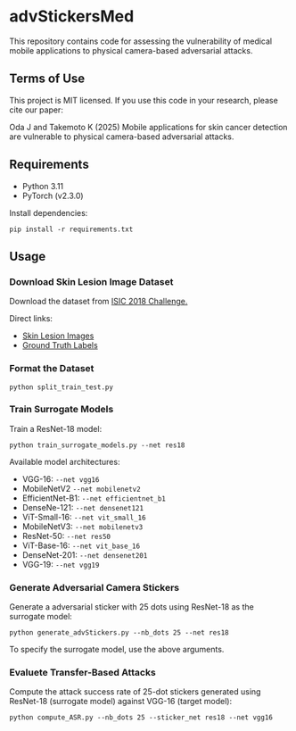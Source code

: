 # advStickersMed
This repository contains code for assessing the vulnerability of medical mobile applications to physical camera-based adversarial attacks.

## Terms of Use
This project is MIT licensed. If you use this code in your research, please cite our paper:

Oda J and Takemoto K (2025) Mobile applications for skin cancer detection are vulnerable to physical camera-based adversarial attacks.

## Requirements

* Python 3.11
* PyTorch (v2.3.0)

Install dependencies:
```
pip install -r requirements.txt
```

## Usage
### Download Skin Lesion Image Dataset
Download the dataset from [ISIC 2018 Challenge.](https://challenge.isic-archive.com/data/#2018)

Direct links:
* [Skin Lesion Images](https://isic-challenge-data.s3.amazonaws.com/2018/ISIC2018_Task3_Training_Input.zip)
* [Ground Truth Labels](https://isic-challenge-data.s3.amazonaws.com/2018/ISIC2018_Task3_Training_GroundTruth.zip)

### Format the Dataset
```
python split_train_test.py
```

### Train Surrogate Models
Train a ResNet-18 model:
```
python train_surrogate_models.py --net res18
```

Available model architectures:

* VGG-16: ``--net vgg16``
* MobileNetV2 ``--net mobilenetv2``
* EfficientNet-B1: ``--net efficientnet_b1``
* DenseNe-121: ``--net densenet121``
* ViT-Small-16: ``--net vit_small_16``
* MobileNetV3: ``--net mobilenetv3``
* ResNet-50: ``--net res50``
* ViT-Base-16: ``--net vit_base_16``
* DenseNet-201: ``--net densenet201``
* VGG-19: ``--net vgg19``

### Generate Adversarial Camera Stickers
Generate a adversarial sticker with 25 dots using ResNet-18 as the surrogate model:
```
python generate_advStickers.py --nb_dots 25 --net res18
```

To specify the surrogate model, use the above arguments.

### Evaluete Transfer-Based Attacks
Compute the attack success rate of 25-dot stickers generated using ResNet-18 (surrogate model) against VGG-16 (target model):
```
python compute_ASR.py --nb_dots 25 --sticker_net res18 --net vgg16
```
